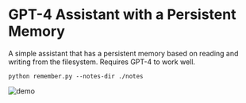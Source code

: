 # GPT-4 Assistant with a Persistent Memory
A simple assistant that has a persistent memory based on reading and writing from the filesystem.
Requires GPT-4 to work well.

```python remember.py --notes-dir ./notes```

![demo](https://raw.githubusercontent.com/christiancosgrove/remember/main/remember_demo.gif)
